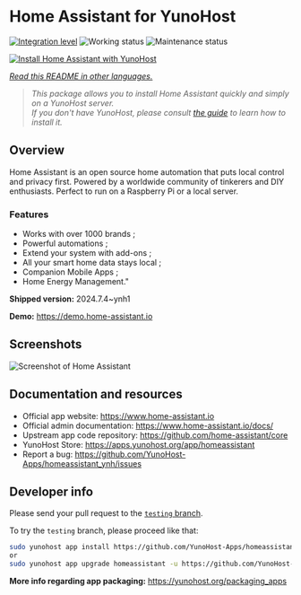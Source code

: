 <!--
N.B.: This README was automatically generated by <https://github.com/YunoHost/apps/tree/master/tools/readme_generator>
It shall NOT be edited by hand.
-->

# Home Assistant for YunoHost

[![Integration level](https://dash.yunohost.org/integration/homeassistant.svg)](https://ci-apps.yunohost.org/ci/apps/homeassistant/) ![Working status](https://ci-apps.yunohost.org/ci/badges/homeassistant.status.svg) ![Maintenance status](https://ci-apps.yunohost.org/ci/badges/homeassistant.maintain.svg)

[![Install Home Assistant with YunoHost](https://install-app.yunohost.org/install-with-yunohost.svg)](https://install-app.yunohost.org/?app=homeassistant)

*[Read this README in other languages.](./ALL_README.md)*

> *This package allows you to install Home Assistant quickly and simply on a YunoHost server.*  
> *If you don't have YunoHost, please consult [the guide](https://yunohost.org/install) to learn how to install it.*

## Overview

Home Assistant is an open source home automation that puts local control and privacy first. Powered by a worldwide community of tinkerers and DIY enthusiasts. Perfect to run on a Raspberry Pi or a local server. 

### Features

- Works with over 1000 brands ;
- Powerful automations ;
- Extend your system with add-ons ;
- All your smart home data stays local ;
- Companion Mobile Apps ;
- Home Energy Management." 


**Shipped version:** 2024.7.4~ynh1

**Demo:** <https://demo.home-assistant.io>

## Screenshots

![Screenshot of Home Assistant](./doc/screenshots/screenshot1.png)

## Documentation and resources

- Official app website: <https://www.home-assistant.io>
- Official admin documentation: <https://www.home-assistant.io/docs/>
- Upstream app code repository: <https://github.com/home-assistant/core>
- YunoHost Store: <https://apps.yunohost.org/app/homeassistant>
- Report a bug: <https://github.com/YunoHost-Apps/homeassistant_ynh/issues>

## Developer info

Please send your pull request to the [`testing` branch](https://github.com/YunoHost-Apps/homeassistant_ynh/tree/testing).

To try the `testing` branch, please proceed like that:

```bash
sudo yunohost app install https://github.com/YunoHost-Apps/homeassistant_ynh/tree/testing --debug
or
sudo yunohost app upgrade homeassistant -u https://github.com/YunoHost-Apps/homeassistant_ynh/tree/testing --debug
```

**More info regarding app packaging:** <https://yunohost.org/packaging_apps>
